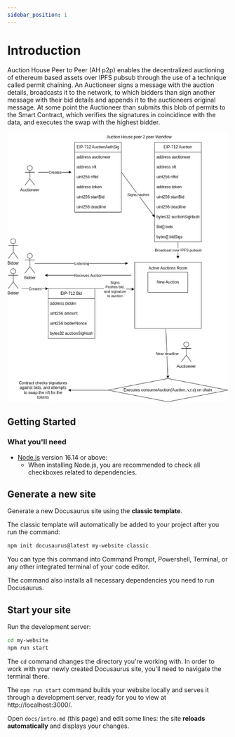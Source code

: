 ```yaml
---
sidebar_position: 1
---
```


# Introduction

Auction House Peer to Peer (AH p2p) enables the decentralized auctioning of ethereum based assets over IPFS pubsub through the use of a technique called permit chaining. An Auctioneer signs a message with the auction details, broadcasts it to the network, to which bidders than sign another message with their bid details and appends it to the auctioneers original message.  At some point the Auctioneer than submits this blob of permits to the Smart Contract, which verifies the signatures in coincidince with the data, and executes the swap with the highest bidder.

![flow diagram](../static/img/ah-p2p-flow-diagram.jpg)
## Getting Started



### What you'll need

- [Node.js](https://nodejs.org/en/download/) version 16.14 or above:
  - When installing Node.js, you are recommended to check all checkboxes related to dependencies.

## Generate a new site

Generate a new Docusaurus site using the **classic template**.

The classic template will automatically be added to your project after you run the command:

```bash
npm init docusaurus@latest my-website classic
```

You can type this command into Command Prompt, Powershell, Terminal, or any other integrated terminal of your code editor.

The command also installs all necessary dependencies you need to run Docusaurus.

## Start your site

Run the development server:

```bash
cd my-website
npm run start
```

The `cd` command changes the directory you're working with. In order to work with your newly created Docusaurus site, you'll need to navigate the terminal there.

The `npm run start` command builds your website locally and serves it through a development server, ready for you to view at http://localhost:3000/.

Open `docs/intro.md` (this page) and edit some lines: the site **reloads automatically** and displays your changes.
